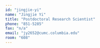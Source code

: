 ```yaml
---
id: "jingjie-yi"
name: "Jingjie Yi"
title: "Postdoctoral Research Scientist"
phone: "851-5285"
fax: "n/a"
email: "jy2652@cumc.columbia.edu"
room: "608"
---
```

